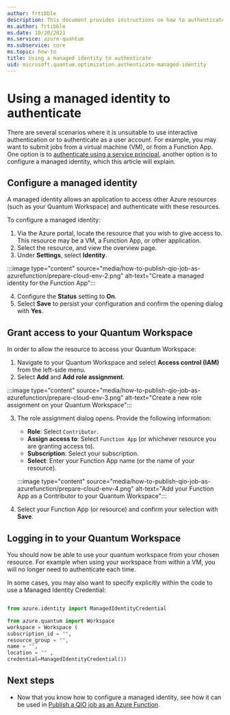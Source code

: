 ```yaml
---
author: frtibble
description: This document provides instructions on how to authenticate using a managed identity.
ms.author: frtibble
ms.date: 10/20/2021
ms.service: azure-quantum
ms.subservice: core
ms.topic: how-to
title: Using a managed identity to authenticate
uid: microsoft.quantum.optimization.authenticate-managed-identity
---
```


# Using a managed identity to authenticate

There are several scenarios where it is unsuitable to use interactive authentication or to authenticate
as a user account. For example, you may want to submit jobs from a virtual machine (VM), or from a Function App. One option is to [authenticate using a service principal](articles/optimization-authenticate-service-principal), another option is to configure a managed identity, which this article will explain.

## Configure a managed identity

A managed identity allows an application to access other Azure resources (such as your Quantum Workspace) and authenticate with these resources. 

To configure a managed identity:
1. Via the Azure portal, locate the resource that you wish to give access to. This resource may be a VM, a Function App, or other application.
2. Select the resource, and view the overview page.
3. Under **Settings**, select **Identity**.

:::image type="content" source="media/how-to-publish-qio-job-as-azurefunction/prepare-cloud-env-2.png" alt-text="Create a managed identity for the Function App":::

4. Configure the **Status** setting to **On**.
5. Select **Save** to persist your configuration and confirm the opening dialog with **Yes**.

## Grant access to your Quantum Workspace

In order to allow the resource to access your Quantum Workspace:
1. Navigate to your Quantum Workspace and select **Access control (IAM)** from the left-side menu.
2. Select **Add** and **Add role assignment**.


:::image type="content" source="media/how-to-publish-qio-job-as-azurefunction/prepare-cloud-env-3.png" alt-text="Create a new role assignment on your Quantum Workspace":::

3. The role assignment dialog opens. Provide the following information:

    - **Role**: Select ``Contributor``.
    - **Assign access to**: Select ``Function App`` (or whichever resource you are granting access to).
    - **Subscription**: Select your subscription.
    - **Select**: Enter your Function App name (or the name of your resource).

    :::image type="content" source="media/how-to-publish-qio-job-as-azurefunction/prepare-cloud-env-4.png" alt-text="Add your Function App as a Contributor to your Quantum Workspace":::

4. Select your Function App (or resource) and confirm your selection with **Save**.

## Logging in to your Quantum Workspace

You should now be able to use your quantum workspace from your chosen resource. For example when using your workspace from within a VM, you will no longer need to authenticate each time. 

In some cases, you may also want to specify explicitly within the code to use a Managed Identity Credential:

```python

from azure.identity import ManagedIdentityCredential

from azure.quantum import Workspace
workspace = Workspace (
subscription_id = "",
resource_group = "",
name = "",
location = "" ,
credential=ManagedIdentityCredential())

```

## Next steps

- Now that you know how to configure a managed identity, see how it can be used in [Publish a QIO job as an Azure Function](articles/how-to-publish-qio-job-as-azurefunction).
